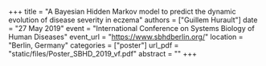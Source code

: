 +++
title = "A Bayesian Hidden Markov model to predict the dynamic evolution of disease severity in eczema"
authors = ["Guillem Hurault"]
date = "27 May 2019"
event = "International Conference on Systems Biology of Human Diseases"
event_url = "https://www.sbhdberlin.org/"
location = "Berlin, Germany"
categories = ["poster"]
url_pdf = "static/files/Poster_SBHD_2019_vf.pdf"
abstract = ""
+++

